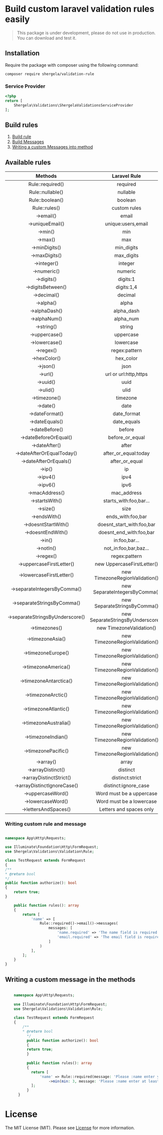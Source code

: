 # Build custom laravel validation rules easily

> This package is under development, please do not use in production.
> You can download and test it.

## Installation
Require the package with composer using the following command:

```
composer require shergela/validation-rule
```

### Service Provider
```php
<?php
return [
    Shergela\Validations\ShergelaValidationsServiceProvider
];
```

## Build rules

<div>
  	<ol>
        <li><a href="#create-rule">Build rule</a></li>
        <li><a href="#writing-messages">Build Messages</a></li>
        <li><a href="#writing-custom-message">Writing a custom Messages into method</a></li>
  	</ol>
</div>

<div id="create-rule">

## Available rules

|           **Methods**           |         **Laravel Rule**          |
|:-------------------------------:|:---------------------------------:|
|        Rule::required()         |             required              |
|        Rule::nullable()         |             nullable              |
|         Rule::boolean()         |              boolean              |
|          Rule::rules()          |           custom rules            |
|            ->email()            |               email               |
|         ->uniqueEmail()         |        unique:users,email         |
|             ->min()             |                min                |
|             ->max()             |                max                |
|          ->minDigits()          |            min_digits             |
|          ->maxDigits()          |            max_digits             |
|           ->integer()           |              integer              |
|           ->numeric()           |              numeric              |
|           ->digits()            |             digits:1              |
|        ->digitsBetween()        |            digits:1,4             |
|           ->decimal()           |              decimal              |
|            ->alpha()            |               alpha               |
|          ->alphaDash()          |            alpha_dash             |
|          ->alphaNum()           |             alpha_num             |
|           ->string()            |              string               |
|          ->uppercase()          |             uppercase             |
|          ->lowercase()          |             lowercase             |
|            ->regex()            |           regex:pattern           |
|          ->hexColor()           |             hex_color             |
|            ->json()             |               json                |
|             ->url()             |       url or url:http,https       |
|            ->uuid()             |               uuid                |
|            ->ulid()             |               ulid                |
|          ->timezone()           |             timezone              |
|            ->date()             |               date                |
|         ->dateFormat()          |            date_format            |
|         ->dateEquals()          |            date_equals            |
|         ->dateBefore()          |              before               |
|      ->dateBeforeOrEqual()      |          before_or_equal          |
|          ->dateAfter()          |               after               |
|    ->dateAfterOrEqualToday()    |       after_or_equal:today        |
|      ->dateAfterOrEquals()      |          after_or_equal           |
|             ->ip()              |                ip                 |
|            ->ipv4()             |               ipv4                |
|            ->ipv6()             |               ipv6                |
|         ->macAddress()          |            mac_address            |
|         ->startsWith()          |      starts_with:foo,bar...       |
|            ->size()             |               size                |
|          ->endsWith()           |         ends_with:foo,bar         |
|       ->doesntStartWith()       |     doesnt_start_with:foo,bar     |
|        ->doesntEndWith()        |      doesnt_end_with:foo,bar      |
|             ->in()              |           in:foo,bar...           |
|            ->notIn()            |       not_in:foo,bar,baz...       |
|            ->regex()            |           regex:pattern           |
|    ->uppercaseFirstLetter()     |    new UppercaseFirstLetter()     |
|    ->lowercaseFirstLetter()     |  new TimezoneRegionValidation()   |
|   ->separateIntegersByComma()   |   new SeparateIntegersByComma()   |
|   ->separateStringsByComma()    |   new SeparateStringsByComma()    |
| ->separateStringsByUnderscore() | new SeparateStringsByUnderscore() |
|          ->timezones()          |     new TimezoneValidation()      |
|        ->timezoneAsia()         |  new TimezoneRegionValidation()   |
|       ->timezoneEurope()        |  new TimezoneRegionValidation()   |
|       ->timezoneAmerica()       |  new TimezoneRegionValidation()   |
|     ->timezoneAntarctica()      |  new TimezoneRegionValidation()   |
|       ->timezoneArctic()        |  new TimezoneRegionValidation()   |
|      ->timezoneAtlantic()       |  new TimezoneRegionValidation()   |
|      ->timezoneAustralia()      |  new TimezoneRegionValidation()   |
|       ->timezoneIndian()        |  new TimezoneRegionValidation()   |
|       ->timezonePacific()       |  new TimezoneRegionValidation()   |
|            ->array()            |               array               |
|        ->arrayDistinct()        |             distinct              |
|     ->arrayDistinctStrict()     |          distinct:strict          |
|   ->arrayDistinctIgnoreCase()   |       distinct:ignore_case        |
|        ->uppercaseWord()        |     Word must be a uppercase      |
|        ->lowercaseWord()        |     Word must be a lowercase      |
|      ->lettersAndSpaces()       |      Letters and spaces only      |
</div>


<div id="writing-messages">

### Writing custom rule and message

```php

namespace App\Http\Requests;

use Illuminate\Foundation\Http\FormRequest;
use Shergela\Validations\Validation\Rule;

class TestRequest extends FormRequest
{
/**
* @return bool
*/
public function authorize(): bool
{
    return true;
}

    public function rules(): array
    {
        return [
            'name' => [
                Rule::required()->email()->messages(
                    messages: [
                        'name.required' => 'The name field is required.',
                        'email.required' => 'The email field is required.',
                    ]
                )
            ],
        ];
    }
}
```

</div>

## Writing a custom message in the methods
<div id="writing-custom-message">

```php
    
    namespace App\Http\Requests;
    
    use Illuminate\Foundation\Http\FormRequest;
    use Shergela\Validations\Validation\Rule;
    
    class TestRequest extends FormRequest
    {
        /**
        * @return bool
          */
          public function authorize(): bool
          {
          return true;
          }
        
          public function rules(): array
          {
            return [
                'name' => Rule::required(message: 'Please :name enter your name')
                    ->min(min: 3, message: 'Please :name enter at least 3 characters'),
            ];
          }
      }
```
</div> 


# License

The MIT License (MIT). Please see [License](LICENSE) for more information.
